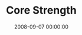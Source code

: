 ---
layout: series
series: "Core Strength"
permalink: "/core-strength/"
title: Core Strength
date: 2008-09-07 00:00:00
endDate: 2008-09-28 00:00:00
description: "Knowing God isn't about layering on religion or hopping from one spiritual awakening to the next, but rather connecting with him in an ongoing and dynamic relationship. And like any relationship, this virtually always requires intentionality on our part. This September, join our discussion on connecting with God and building spiritual strength via the fundamental, three-part regimen of Bible reading, prayer and life in community. "
src: "http://s3.amazonaws.com/crossroads-media/images/legacy/content/CoreStrength_90x90.gif"
---